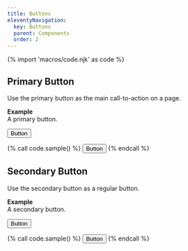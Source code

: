 ```yaml
---
title: Buttons
eleventyNavigation:
  key: Buttons
  parent: Components
  order: 2
---
```


{% import 'macros/code.njk' as code %}

## Primary Button

Use the primary button as the main call-to-action on a page.

**Example**  
A primary button.

<div class="doc-example">
  <button type="button" class="mrk-button-primary">Button</button>
</div>

{% call code.sample() %}
<button type="button" class="mrk-button-primary">Button</button>
{% endcall %}

## Secondary Button

Use the secondary button as a regular button.

**Example**  
A secondary button.

<div class="doc-example">
  <button type="button" class="mrk-button-secondary">Button</button>
</div>

{% call code.sample() %}
<button type="button" class="mrk-button-secondary">Button</button>
{% endcall %}